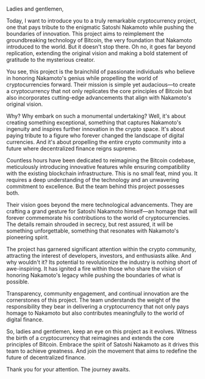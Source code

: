 Ladies and gentlemen,

Today, I want to introduce you to a truly remarkable cryptocurrency project, one that pays tribute to the enigmatic Satoshi Nakamoto while pushing the boundaries of innovation. This project aims to reimplement the groundbreaking technology of Bitcoin, the very foundation that Nakamoto introduced to the world. But it doesn't stop there. Oh no, it goes far beyond replication, extending the original vision and making a bold statement of gratitude to the mysterious creator.

You see, this project is the brainchild of passionate individuals who believe in honoring Nakamoto's genius while propelling the world of cryptocurrencies forward. Their mission is simple yet audacious—to create a cryptocurrency that not only replicates the core principles of Bitcoin but also incorporates cutting-edge advancements that align with Nakamoto's original vision.

Why? Why embark on such a monumental undertaking? Well, it's about creating something exceptional, something that captures Nakamoto's ingenuity and inspires further innovation in the crypto space. It's about paying tribute to a figure who forever changed the landscape of digital currencies. And it's about propelling the entire crypto community into a future where decentralized finance reigns supreme.

Countless hours have been dedicated to reimagining the Bitcoin codebase, meticulously introducing innovative features while ensuring compatibility with the existing blockchain infrastructure. This is no small feat, mind you. It requires a deep understanding of the technology and an unwavering commitment to excellence. But the team behind this project possesses both.

Their vision goes beyond the mere technological advancements. They are crafting a grand gesture for Satoshi Nakamoto himself—an homage that will forever commemorate his contributions to the world of cryptocurrencies. The details remain shrouded in secrecy, but rest assured, it will be something unforgettable, something that resonates with Nakamoto's pioneering spirit.

The project has garnered significant attention within the crypto community, attracting the interest of developers, investors, and enthusiasts alike. And why wouldn't it? Its potential to revolutionize the industry is nothing short of awe-inspiring. It has ignited a fire within those who share the vision of honoring Nakamoto's legacy while pushing the boundaries of what is possible.

Transparency, community engagement, and continual innovation are the cornerstones of this project. The team understands the weight of the responsibility they bear in delivering a cryptocurrency that not only pays homage to Nakamoto but also contributes meaningfully to the world of digital finance.

So, ladies and gentlemen, keep an eye on this project as it evolves. Witness the birth of a cryptocurrency that reimagines and extends the core principles of Bitcoin. Embrace the spirit of Satoshi Nakamoto as it drives this team to achieve greatness. And join the movement that aims to redefine the future of decentralized finance.

Thank you for your attention. The journey awaits.
